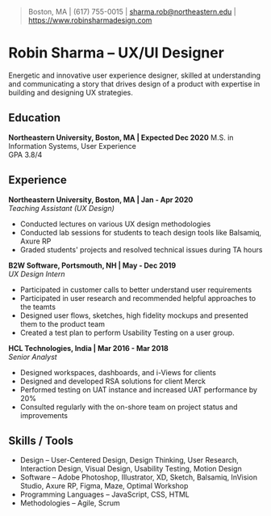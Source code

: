 > Boston, MA | (617) 755-0015 | sharma.rob@northeastern.edu | https://www.robinsharmadesign.com

# Robin Sharma &ndash; UX/UI Designer
Energetic and innovative user experience designer, skilled at understanding and communicating a story that drives design of a product with expertise in building and designing UX strategies.

## Education
**Northeastern University, Boston, MA | Expected Dec 2020**
M.S. in Information Systems, User Experience  
GPA 3.8/4 

## Experience
**Northeastern University, Boston, MA | Jan - Apr 2020**  
*Teaching Assistant (UX Design)*  
- Conducted lectures on various UX design methodologies
- Conducted lab sessions for students to teach design tools like Balsamiq, Axure RP
- Graded students' projects and resolved technical issues during TA hours

**B2W Software, Portsmouth, NH | May - Dec 2019**  
*UX Design Intern*  
- Participated in customer calls to better understand user requirements
- Participated in user research and recommended helpful approaches to the teamts
- Designed user flows, sketches, high fidelity mockups and presented them to the product team
- Created a test plan to perform Usability Testing on a user group.

**HCL Technologies, India | Mar 2016 - Mar 2018**  
*Senior Analyst*  
- Designed workspaces, dashboards, and i-Views for clients
- Designed and developed RSA solutions for client Merck
- Performed testing on UAT instance and increased UAT performance by 20% 
- Consulted regularly with the on-shore team on project status and improvements


## Skills / Tools
- Design &ndash; User-Centered Design, Design Thinking, User Research, Interaction Design, Visual Design, Usability Testing, Motion Design
- Software &ndash; Adobe Photoshop, Illustrator, XD, Sketch, Balsamiq, InVision Studio, Axure RP, Figma, Maze, Optimal Workshop
- Programming Languages &ndash; JavaScript, CSS, HTML
- Methodologies &ndash; Agile, Scrum


